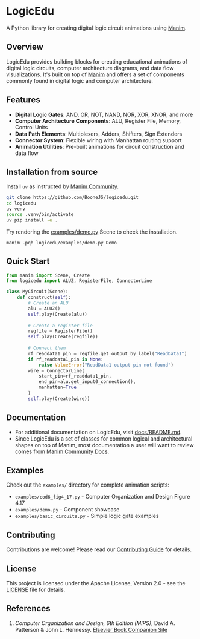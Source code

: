 # LogicEdu

A Python library for creating digital logic circuit animations using [Manim](https://www.manim.community).

## Overview

LogicEdu provides building blocks for creating educational animations of digital logic circuits, computer architecture diagrams, and data flow visualizations. It's built on top of [Manim](https://www.manim.community) and offers a set of components commonly found in digital logic and computer architecture.

## Features

- **Digital Logic Gates**: AND, OR, NOT, NAND, NOR, XOR, XNOR, and more
- **Computer Architecture Components**: ALU, Register File, Memory, Control Units
- **Data Path Elements**: Multiplexers, Adders, Shifters, Sign Extenders
- **Connector System**: Flexible wiring with Manhattan routing support
- **Animation Utilities**: Pre-built animations for circuit construction and data flow

## Installation from source

Install `uv` as instructed by [Manim Community](https://docs.manim.community/en/stable/installation/uv.html#installing-manim-locally).

```bash
git clone https://github.com/BooneJS/logicedu.git
cd logicedu
uv venv
source .venv/bin/activate
uv pip install -e .
```

Try rendering the [examples/demo.py](examples/demo.py) Scene to check the installation.

`manim -pqh logicedu/examples/demo.py Demo`

## Quick Start

```python
from manim import Scene, Create
from logicedu import ALUZ, RegisterFile, ConnectorLine

class MyCircuit(Scene):
    def construct(self):
        # Create an ALU
        alu = ALUZ()
        self.play(Create(alu))
        
        # Create a register file
        regfile = RegisterFile()
        self.play(Create(regfile))
        
        # Connect them
        rf_readdata1_pin = regfile.get_output_by_label("ReadData1")
        if rf_readdata1_pin is None:
            raise ValueError("ReadData1 output pin not found")
        wire = ConnectorLine(
            start_pin=rf_readdata1_pin,
            end_pin=alu.get_input0_connection(),
            manhatten=True
        )
        self.play(Create(wire))
```

## Documentation

- For additional documentation on LogicEdu, visit [docs/README.md](docs/README.md).
- Since LogicEdu is a set of classes for common logical and architectural shapes on top of Manim, most documentation a user will want to review comes from [Manim Community Docs](https://docs.manim.community/en/stable/).

## Examples

Check out the `examples/` directory for complete animation scripts:

- `examples/cod6_fig4_17.py` - Computer Organization and Design Figure 4.17
- `examples/demo.py` - Component showcase
- `examples/basic_circuits.py` - Simple logic gate examples

## Contributing

Contributions are welcome! Please read our [Contributing Guide](CONTRIBUTING.md) for details.

## License

This project is licensed under the Apache License, Version 2.0 - see the [LICENSE](LICENSE) file for details.

## References

1. _Computer Organization and Design, 6th Edition (MIPS)_, David A. Patterson & John L. Hennessy. [Elsevier Book Companion Site][1]

[1]: https://www.elsevier.com/books-and-journals/book-companion/9780128201091
